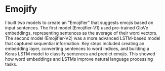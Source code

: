 # Emojify
I built two models to create an "Emojifier" that suggests emojis based on input sentences. The first model (Emojifier-V1) used pre-trained GloVe embeddings, representing sentences as the average of their word vectors. The second model (Emojifier-V2) was a more advanced LSTM-based model that captured sequential information. Key steps included creating an embedding layer, converting sentences to word indices, and building a Keras LSTM model to classify sentences and predict emojis. This showed how word embeddings and LSTMs improve natural language processing tasks.
